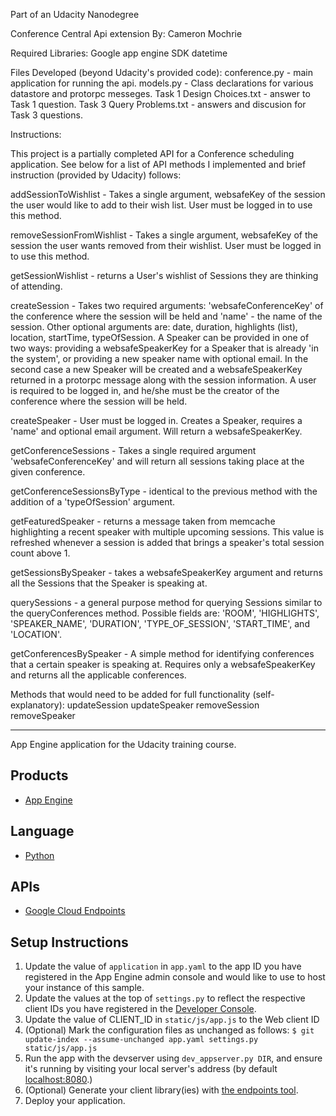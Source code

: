 Part of an Udacity Nanodegree

Conference Central Api extension
By: Cameron Mochrie

Required Libraries:
Google app engine SDK
datetime

Files Developed (beyond Udacity's provided code):
conference.py - main application for running the api.
models.py - Class declarations for various datastore and protorpc messeges.
Task 1 Design Choices.txt - answer to Task 1 question.
Task 3 Query Problems.txt - answers and discusion for Task 3 questions.

Instructions:

This project is a partially completed API for a Conference scheduling application. See below for a list of API
methods I implemented and brief instruction (provided by Udacity) follows:

addSessionToWishlist - Takes a single argument, websafeKey of the session the user would like to add to their wish list.
User must be logged in to use this method.

removeSessionFromWishlist - Takes a single argument, websafeKey of the session the user wants removed from their wishlist.
User must be logged in to use this method.

getSessionWishlist - returns a User's wishlist of Sessions they are thinking of attending.

createSession - Takes two required arguments: 'websafeConferenceKey' of the conference where the session will be held
and 'name' - the name of the session. Other optional arguments are: date, duration, highlights (list), location, startTime,
typeOfSession. A Speaker can be provided in one of two ways: providing a websafeSpeakerKey for a Speaker that is already
'in the system', or providing a new speaker name with optional email. In the second case a new Speaker will be created
and a websafeSpeakerKey returned in a protorpc message along with the session information. A user is required to be
logged in, and he/she must be the creator of the conference where the session will be held.

createSpeaker - User must be logged in. Creates a Speaker, requires a 'name' and optional email argument. Will return a
websafeSpeakerKey.

getConferenceSessions - Takes a single required argument 'websafeConferenceKey' and will return all sessions taking
place at the given conference.

getConferenceSessionsByType - identical to the previous method with the addition of a 'typeOfSession' argument.

getFeaturedSpeaker - returns a message taken from memcache highlighting a recent speaker with multiple upcoming sessions.
This value is refreshed whenever a session is added that brings a speaker's total session count above 1.

getSessionsBySpeaker - takes a websafeSpeakerKey argument and returns all the Sessions that the Speaker is speaking at.

querySessions - a general purpose method for querying Sessions similar to the queryConferences method. Possible fields
are: 'ROOM', 'HIGHLIGHTS', 'SPEAKER_NAME', 'DURATION', 'TYPE_OF_SESSION', 'START_TIME', and 'LOCATION'.

getConferencesBySpeaker - A simple method for identifying conferences that a certain speaker is speaking at.
Requires only a websafeSpeakerKey and returns all the applicable conferences.

Methods that would need to be added for full functionality (self-explanatory):
updateSession
updateSpeaker
removeSession
removeSpeaker


-----

App Engine application for the Udacity training course.

## Products
- [App Engine][1]

## Language
- [Python][2]

## APIs
- [Google Cloud Endpoints][3]

## Setup Instructions
1. Update the value of `application` in `app.yaml` to the app ID you
   have registered in the App Engine admin console and would like to use to host
   your instance of this sample.
1. Update the values at the top of `settings.py` to
   reflect the respective client IDs you have registered in the
   [Developer Console][4].
1. Update the value of CLIENT_ID in `static/js/app.js` to the Web client ID
1. (Optional) Mark the configuration files as unchanged as follows:
   `$ git update-index --assume-unchanged app.yaml settings.py static/js/app.js`
1. Run the app with the devserver using `dev_appserver.py DIR`, and ensure it's running by visiting your local server's address (by default [localhost:8080][5].)
1. (Optional) Generate your client library(ies) with [the endpoints tool][6].
1. Deploy your application.


[1]: https://developers.google.com/appengine
[2]: http://python.org
[3]: https://developers.google.com/appengine/docs/python/endpoints/
[4]: https://console.developers.google.com/
[5]: https://localhost:8080/
[6]: https://developers.google.com/appengine/docs/python/endpoints/endpoints_tool
